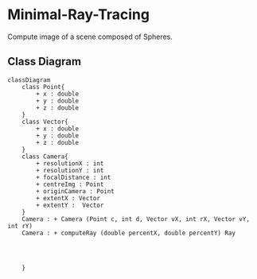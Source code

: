 # Minimal-Ray-Tracing

Compute image of a scene composed of Spheres.

## Class Diagram




```mermaid
classDiagram
    class Point{
        + x : double
        + y : double
        + z : double
    }
    class Vector{
        + x : double
        + y : double
        + z : double
    }
    class Camera{
        + resolutionX : int
        + resolutionY : int
        + focalDistance : int
        + centreImg : Point
        + originCamera : Point
        + extentX : Vector
        + extentY :  Vector
    }
    Camera : + Camera (Point c, int d, Vector vX, int rX, Vector vY, int rY)
    Camera : + computeRay (double percentX, double percentY) Ray
    



    }

